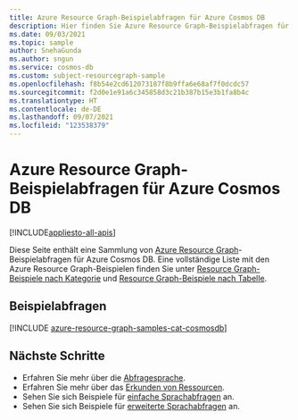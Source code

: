 ```yaml
---
title: Azure Resource Graph-Beispielabfragen für Azure Cosmos DB
description: Hier finden Sie Azure Resource Graph-Beispielabfragen für Azure Cosmos DB. Diese zeigen die Verwendung von Ressourcentypen und Tabellen für den Zugriff auf die zugehörigen Ressourcen und Eigenschaften von Azure Cosmos DB.
ms.date: 09/03/2021
ms.topic: sample
author: SnehaGunda
ms.author: sngun
ms.service: cosmos-db
ms.custom: subject-resourcegraph-sample
ms.openlocfilehash: f8b54e2cd612073187f8b9ffa6e68af7f0dcdc57
ms.sourcegitcommit: f2d0e1e91a6c345858d3c21b387b15e3b1fa8b4c
ms.translationtype: HT
ms.contentlocale: de-DE
ms.lasthandoff: 09/07/2021
ms.locfileid: "123538379"
---
```

# <a name="azure-resource-graph-sample-queries-for-azure-cosmos-db"></a>Azure Resource Graph-Beispielabfragen für Azure Cosmos DB
[!INCLUDE[appliesto-all-apis](includes/appliesto-all-apis.md)]

Diese Seite enthält eine Sammlung von [Azure Resource Graph](../governance/resource-graph/overview.md)-Beispielabfragen für Azure Cosmos DB. Eine vollständige Liste mit den Azure Resource Graph-Beispielen finden Sie unter [Resource Graph-Beispiele nach Kategorie](../governance/resource-graph/samples/samples-by-category.md) und [Resource Graph-Beispiele nach Tabelle](../governance/resource-graph/samples/samples-by-table.md).

## <a name="sample-queries"></a>Beispielabfragen

[!INCLUDE [azure-resource-graph-samples-cat-cosmosdb](../../includes/resource-graph/samples/bycat/azure-cosmos-db.md)]

## <a name="next-steps"></a>Nächste Schritte

- Erfahren Sie mehr über die [Abfragesprache](../governance/resource-graph/concepts/query-language.md).
- Erfahren Sie mehr über das [Erkunden von Ressourcen](../governance/resource-graph/concepts/explore-resources.md).
- Sehen Sie sich Beispiele für [einfache Sprachabfragen](../governance/resource-graph/samples/starter.md) an.
- Sehen Sie sich Beispiele für [erweiterte Sprachabfragen](../governance/resource-graph/samples/advanced.md) an.
